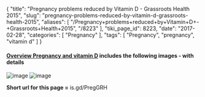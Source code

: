 {
    "title": "Pregnancy problems reduced by Vitamin D - Grassroots Health 2015",
    "slug": "pregnancy-problems-reduced-by-vitamin-d-grassroots-health-2015",
    "aliases": [
        "/Pregnancy+problems+reduced+by+Vitamin+D+-+Grassroots+Health+2015",
        "/8223"
    ],
    "tiki_page_id": 8223,
    "date": "2017-02-28",
    "categories": [
        "Pregnancy"
    ],
    "tags": [
        "Pregnancy",
        "pregnancy",
        "vitamin d"
    ]
}


#### [Overview Pregnancy and vitamin D](/posts/overview-pregnancy-and-vitamin-d) includes the following images - with details

<img src="/attachments/d3.mock.jpg" alt="image">

<img src="/attachments/d3.mock.jpg" alt="image">

 **Short url for this page =**  is.gd/PregGRH